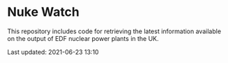 # Nuke Watch

This repository includes code for retrieving the latest information available on the output of EDF nuclear power plants in the UK.

Last updated: 2021-06-23 13:10